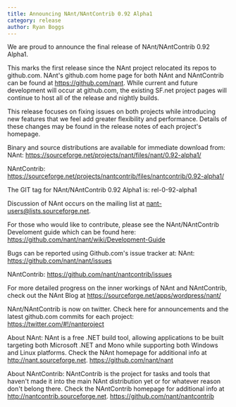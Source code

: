 ```yaml
---
title: Announcing NAnt/NAntContrib 0.92 Alpha1
category: release
author: Ryan Boggs
---
```


We are proud to announce the final release of NAnt/NAntContrib 0.92 Alpha1.

This marks the first release since the NAnt project relocated its repos to github.com. NAnt's github.com home page for both NAnt and NAntContrib can be found at https://github.com/nant. While current and future development will occur at github.com, the existing SF.net project pages will continue to host all of the release and nightly builds.

This release focuses on fixing issues on both projects while introducing new features that we feel add greater flexibility and performance. Details of these changes may be found in the release notes of each project's homepage.

Binary and source distributions are available for immediate download from:
NAnt:
https://sourceforge.net/projects/nant/files/nant/0.92-alpha1/

NAntContrib:
https://sourceforge.net/projects/nantcontrib/files/nantcontrib/0.92-alpha1/

The GIT tag for NAnt/NAntContrib 0.92 Alpha1 is:
rel-0-92-alpha1

Discussion of NAnt occurs on the mailing list at nant-users@lists.sourceforge.net.

For those who would like to contribute, please see the NAnt/NAntContrib Develoment guide which can be found here:
https://github.com/nant/nant/wiki/Development-Guide

Bugs can be reported using Github.com's issue tracker at:
NAnt:
https://github.com/nant/nant/issues

NAntContrib:
https://github.com/nant/nantcontrib/issues

For more detailed progress on the inner workings of NAnt and NAntContrib, check out the NAnt Blog at https://sourceforge.net/apps/wordpress/nant/

NAnt/NAntContrib is now on twitter. Check here for announcements and the latest github.com commits for each project:
https://twitter.com/#!/nantproject

About NAnt:
NAnt is a free .NET build tool, allowing applications to be built targeting both Microsoft .NET and Mono while supporting both Windows and Linux platforms.
Check the NAnt homepage for additional info at http://nant.sourceforge.net.
https://github.com/nant/nant

About NAntContrib:
NAntContrib is the project for tasks and tools that haven't made it into the main NAnt distribution yet or for whatever reason don't belong there.
Check the NAntContrib homepage for additional info at http://nantcontrib.sourceforge.net.
https://github.com/nant/nantcontrib